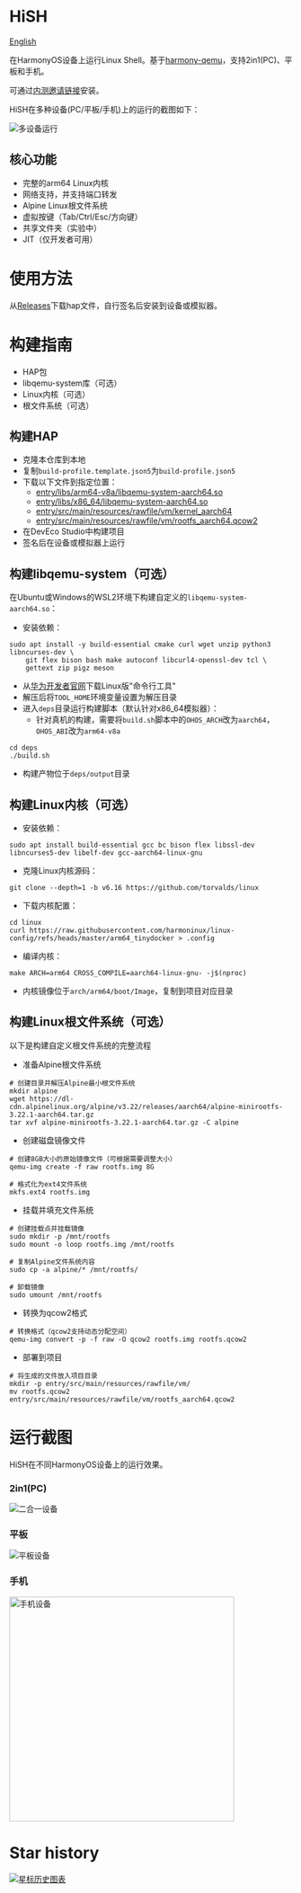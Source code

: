 # HiSH

[English](README.md)

在HarmonyOS设备上运行Linux Shell。基于[harmony-qemu](https://github.com/hackeris/harmony-qemu)，支持2in1(PC)、平板和手机。

可通过[内测邀请链接](https://appgallery.huawei.com/link/invite-test-wap?taskId=7dd1e118ab11367c6f26b55bb989bbc5&invitationCode=2ByVRjHk2fg)安装。

HiSH在多种设备(PC/平板/手机)上的运行的截图如下：

![多设备运行](docs/images/devices.png)

## 核心功能

- 完整的arm64 Linux内核
- 网络支持，并支持端口转发
- Alpine Linux根文件系统
- 虚拟按键（Tab/Ctrl/Esc/方向键）
- 共享文件夹（实验中）
- JIT（仅开发者可用）

# 使用方法

从[Releases](https://github.com/harmoninux/HiSH/releases)下载hap文件，自行签名后安装到设备或模拟器。

# 构建指南

- HAP包
- libqemu-system库（可选）
- Linux内核（可选）
- 根文件系统（可选）

## 构建HAP

* 克隆本仓库到本地
* 复制`build-profile.template.json5`为`build-profile.json5`
* 下载以下文件到指定位置：
  - [entry/libs/arm64-v8a/libqemu-system-aarch64.so](https://github.com/harmoninux/HiSH/releases/download/release-20251022/arm64-v8a.libqemu-system-aarch64.so)
  - [entry/libs/x86_64/libqemu-system-aarch64.so](https://github.com/harmoninux/HiSH/releases/download/release-20251022/x86_64.libqemu-system-aarch64.so)
  - [entry/src/main/resources/rawfile/vm/kernel_aarch64](https://github.com/harmoninux/HiSH/releases/download/release-20251022/kernel_aarch64)
  - [entry/src/main/resources/rawfile/vm/rootfs_aarch64.qcow2](https://github.com/harmoninux/HiSH/releases/download/release-20251030/rootfs_aarch64.qcow2)
* 在DevEco Studio中构建项目
* 签名后在设备或模拟器上运行

## 构建libqemu-system（可选）

在Ubuntu或Windows的WSL2环境下构建自定义的`libqemu-system-aarch64.so`：

* 安装依赖：

```shell 
sudo apt install -y build-essential cmake curl wget unzip python3 libncurses-dev \
    git flex bison bash make autoconf libcurl4-openssl-dev tcl \
    gettext zip pigz meson 
```

* 从[华为开发者官网](https://developer.huawei.com/consumer/cn/download/)下载Linux版"命令行工具"
* 解压后将`TOOL_HOME`环境变量设置为解压目录
* 进入`deps`目录运行构建脚本（默认针对x86_64模拟器）：
    * 针对真机的构建，需要将`build.sh`脚本中的`OHOS_ARCH`改为`aarch64`，`OHOS_ABI`改为`arm64-v8a`

```shell 
cd deps 
./build.sh 
```

* 构建产物位于`deps/output`目录

## 构建Linux内核（可选）

* 安装依赖：

```shell 
sudo apt install build-essential gcc bc bison flex libssl-dev libncurses5-dev libelf-dev gcc-aarch64-linux-gnu 
```

* 克隆Linux内核源码：

```shell 
git clone --depth=1 -b v6.16 https://github.com/torvalds/linux 
```

* 下载内核配置：

```shell 
cd linux 
curl https://raw.githubusercontent.com/harmoninux/linux-config/refs/heads/master/arm64_tinydocker > .config 
```

* 编译内核：

```shell 
make ARCH=arm64 CROSS_COMPILE=aarch64-linux-gnu- -j$(nproc)
```

* 内核镜像位于`arch/arm64/boot/Image`，复制到项目对应目录

## 构建Linux根文件系统（可选）

以下是构建自定义根文件系统的完整流程

* 准备Alpine根文件系统

```shell 
# 创建目录并解压Alpine最小根文件系统 
mkdir alpine 
wget https://dl-cdn.alpinelinux.org/alpine/v3.22/releases/aarch64/alpine-minirootfs-3.22.1-aarch64.tar.gz 
tar xvf alpine-minirootfs-3.22.1-aarch64.tar.gz -C alpine 
```

* 创建磁盘镜像文件

```shell 
# 创建8GB大小的原始镜像文件（可根据需要调整大小）
qemu-img create -f raw rootfs.img 8G 
 
# 格式化为ext4文件系统 
mkfs.ext4 rootfs.img 
```

* 挂载并填充文件系统

```shell 
# 创建挂载点并挂载镜像 
sudo mkdir -p /mnt/rootfs 
sudo mount -o loop rootfs.img /mnt/rootfs 
 
# 复制Alpine文件系统内容 
sudo cp -a alpine/* /mnt/rootfs/
 
# 卸载镜像 
sudo umount /mnt/rootfs 
```

* 转换为qcow2格式

```shell 
# 转换格式（qcow2支持动态分配空间）
qemu-img convert -p -f raw -O qcow2 rootfs.img rootfs.qcow2 
```

* 部署到项目

```shell 
# 将生成的文件放入项目目录 
mkdir -p entry/src/main/resources/rawfile/vm/
mv rootfs.qcow2 entry/src/main/resources/rawfile/vm/rootfs_aarch64.qcow2 
```

# 运行截图

HiSH在不同HarmonyOS设备上的运行效果。

### 2in1(PC)

![二合一设备](docs/images/Screenshot_2025-10-18T211856.png)

### 平板

![平板设备](docs/images/Screenshot_2025-10-18T212000.png)

### 手机

<img src="docs/images/Screenshot_2025-10-18T212024.png" width="400" alt="手机设备"/>

# Star history

[![星标历史图表](https://api.star-history.com/svg?repos=harmoninux/hish&type=Date)](https://www.star-history.com/#harmoninux/hish&Date)
